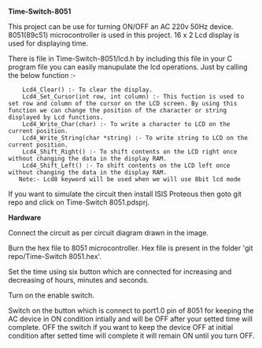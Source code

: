 <b>Time-Switch-8051</b>

This project can be use for turning ON/OFF an AC 220v 50Hz device. 8051(89c51) microcontroller is used in this project. 16 x 2 Lcd display is used for displaying time.
    
   There is file in Time-Switch-8051/lcd.h by including this file in your C program file you can easily manupulate the lcd operations. Just by calling the below function :-
     
        Lcd4_Clear() :- To clear the display.
        Lcd4_Set_Cursor(int row, int column) :- This fuction is used to set row and column of the cursor on the LCD screen. By using this function we can change the position of the character or string displayed by Lcd functions.
        Lcd4_Write_Char(char) :- To write a character to LCD on the current position.
        Lcd4_Write_String(char *string) :- To write string to LCD on the current position.
        Lcd4_Shift_Right() :- To shift contents on the LCD right once without changing the data in the display RAM.
        Lcd4_Shift_Left() :- To shift contents on the LCD left once without changing the data in the display RAM.
       Note:- Lcd8 keyword will be used when we will use 8bit lcd mode   
If you want to simulate the circuit then install ISIS Proteous then goto git repo and click on Time-Switch 8051.pdsprj.

<b> Hardware </b>

Connect the circuit as per circuit diagram drawn in the image.

Burn the hex file to 8051 microcontroller. Hex file is present in the folder 'git repo/Time-Switch 8051.hex'.

Set the time using six button which are connected for increasing and decreasing of hours, minutes and seconds.

Turn on the enable switch.

Switch on the button which is connect to port1.0 pin of 8051 for keeping the AC device in ON condition intially and will be OFF after your setted time will complete. OFF the switch if you want to keep the device OFF at initial condition after setted time will complete it will remain ON until you turn OFF.
